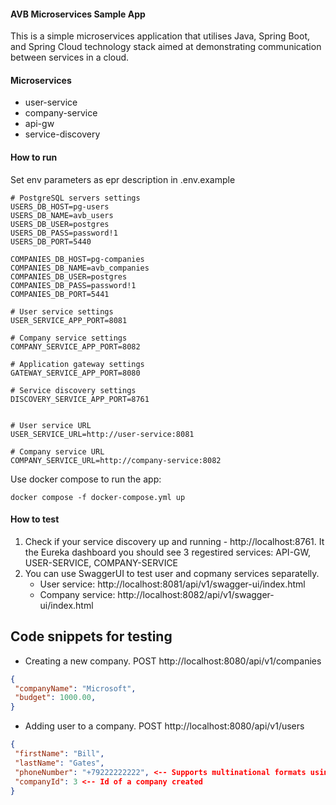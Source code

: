 #### AVB Microservices Sample App
This is a simple microservices application that utilises Java, Spring Boot, and Spring Cloud technology stack aimed at demonstrating communication between services in a cloud.

#### Microservices
 - user-service
 - company-service
 - api-gw
 - service-discovery

#### How to run

Set env parameters as epr description in .env.example
```dotenv
# PostgreSQL servers settings
USERS_DB_HOST=pg-users
USERS_DB_NAME=avb_users
USERS_DB_USER=postgres
USERS_DB_PASS=password!1
USERS_DB_PORT=5440

COMPANIES_DB_HOST=pg-companies
COMPANIES_DB_NAME=avb_companies
COMPANIES_DB_USER=postgres
COMPANIES_DB_PASS=password!1
COMPANIES_DB_PORT=5441

# User service settings
USER_SERVICE_APP_PORT=8081

# Company service settings
COMPANY_SERVICE_APP_PORT=8082

# Application gateway settings
GATEWAY_SERVICE_APP_PORT=8080

# Service discovery settings
DISCOVERY_SERVICE_APP_PORT=8761


# User service URL
USER_SERVICE_URL=http://user-service:8081

# Company service URL
COMPANY_SERVICE_URL=http://company-service:8082
```

Use docker compose to run the app:
```console
docker compose -f docker-compose.yml up
```
#### How to test
1. Check if your service discovery up and running - http://localhost:8761. It the Eureka dashboard you should see 3 regestired services: API-GW, USER-SERVICE, COMPANY-SERVICE
2. You can use SwaggerUI to test user and copmany services separatelly.
    - User service: http://localhost:8081/api/v1/swagger-ui/index.html
    - Company service: http://localhost:8082/api/v1/swagger-ui/index.html

## Code snippets for testing
 - Creating a new company. POST http://localhost:8080/api/v1/companies
 ```json
 {
  "companyName": "Microsoft",
  "budget": 1000.00,
}
```
 - Adding user to a company. POST http://localhost:8080/api/v1/users
 ```json
 {
  "firstName": "Bill",
  "lastName": "Gates",
  "phoneNumber": "+79222222222", <-- Supports multinational formats using google phonelibnumber
  "companyId": 3 <-- Id of a company created
}
```